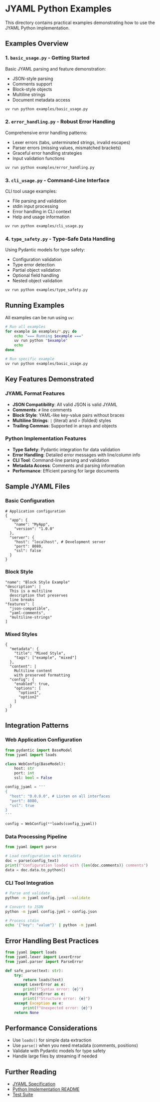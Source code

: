 # JYAML Python Examples

This directory contains practical examples demonstrating how to use the JYAML Python implementation.

## Examples Overview

### 1. `basic_usage.py` - Getting Started
Basic JYAML parsing and feature demonstration:
- JSON-style parsing
- Comments support
- Block-style objects
- Multiline strings
- Document metadata access

```bash
uv run python examples/basic_usage.py
```

### 2. `error_handling.py` - Robust Error Handling
Comprehensive error handling patterns:
- Lexer errors (tabs, unterminated strings, invalid escapes)
- Parser errors (missing values, mismatched brackets)
- Graceful error handling strategies
- Input validation functions

```bash
uv run python examples/error_handling.py
```

### 3. `cli_usage.py` - Command-Line Interface
CLI tool usage examples:
- File parsing and validation
- stdin input processing
- Error handling in CLI context
- Help and usage information

```bash
uv run python examples/cli_usage.py
```

### 4. `type_safety.py` - Type-Safe Data Handling
Using Pydantic models for type safety:
- Configuration validation
- Type error detection
- Partial object validation
- Optional field handling
- Nested object validation

```bash
uv run python examples/type_safety.py
```

## Running Examples

All examples can be run using `uv`:

```bash
# Run all examples
for example in examples/*.py; do
    echo "=== Running $example ==="
    uv run python "$example"
    echo
done

# Run specific example
uv run python examples/basic_usage.py
```

## Key Features Demonstrated

### JYAML Format Features
- **JSON Compatibility**: All valid JSON is valid JYAML
- **Comments**: `#` line comments
- **Block Style**: YAML-like key-value pairs without braces
- **Multiline Strings**: `|` (literal) and `>` (folded) styles
- **Trailing Commas**: Supported in arrays and objects

### Python Implementation Features
- **Type Safety**: Pydantic integration for data validation
- **Error Handling**: Detailed error messages with line/column info
- **CLI Tool**: Command-line parsing and validation
- **Metadata Access**: Comments and parsing information
- **Performance**: Efficient parsing for large documents

## Sample JYAML Files

### Basic Configuration
```jyaml
# Application configuration
{
  "app": {
    "name": "MyApp",
    "version": "1.0.0"
  },
  "server": {
    "host": "localhost", # Development server
    "port": 8080,
    "ssl": false
  }
}
```

### Block Style
```jyaml
"name": "Block Style Example"
"description": |
  This is a multiline
  description that preserves
  line breaks
"features": [
  "json-compatible",
  "yaml-comments", 
  "multiline-strings"
]
```

### Mixed Styles
```jyaml
{
  "metadata": {
    "title": "Mixed Style",
    "tags": ["example", "mixed"]
  },
  "content": |
    Multiline content
    with preserved formatting
  "config": {
    "enabled": true,
    "options": [
      "option1",
      "option2"
    ]
  }
}
```

## Integration Patterns

### Web Application Configuration
```python
from pydantic import BaseModel
from jyaml import loads

class WebConfig(BaseModel):
    host: str
    port: int
    ssl: bool = False

config_jyaml = '''
{
  "host": "0.0.0.0", # Listen on all interfaces
  "port": 8080,
  "ssl": true
}
'''

config = WebConfig(**loads(config_jyaml))
```

### Data Processing Pipeline
```python
from jyaml import parse

# Load configuration with metadata
doc = parse(config_text)
print(f"Configuration loaded with {len(doc.comments)} comments")
data = doc.data.to_python()
```

### CLI Tool Integration
```bash
# Parse and validate
python -m jyaml config.jyml --validate

# Convert to JSON
python -m jyaml config.jyml > config.json

# Process stdin
echo '{"key": "value"}' | python -m jyaml
```

## Error Handling Best Practices

```python
from jyaml import loads
from jyaml.lexer import LexerError
from jyaml.parser import ParseError

def safe_parse(text: str):
    try:
        return loads(text)
    except LexerError as e:
        print(f"Syntax error: {e}")
    except ParseError as e:
        print(f"Structure error: {e}")
    except Exception as e:
        print(f"Unexpected error: {e}")
    return None
```

## Performance Considerations

- Use `loads()` for simple data extraction
- Use `parse()` when you need metadata (comments, positions)
- Validate with Pydantic models for type safety
- Handle large files by streaming if needed

## Further Reading

- [JYAML Specification](../../spec.md)
- [Python Implementation README](../README.md)
- [Test Suite](../tests/)